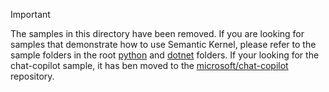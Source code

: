 > [!IMPORTANT]
> The samples in this directory have been removed. If you are looking for samples that demonstrate
> how to use Semantic Kernel, please refer to the sample folders in the root [python](../../../python/samples/)
> and [dotnet](../../../dotnet/samples/) folders.
> If your looking for the chat-copilot sample, it has ben moved to the [microsoft/chat-copilot](https://github.com/microsoft/chat-copilot) repository.
